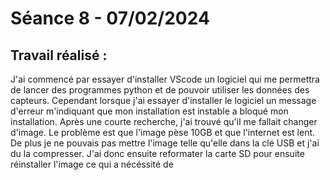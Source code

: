 # **Séance 8 - 07/02/2024**
## Travail réalisé :
J'ai commencé par essayer d'installer VScode un logiciel qui me permettra de lancer des programmes python et de pouvoir utiliser les données des capteurs.
Cependant lorsque j'ai essayer d'installer le logiciel un message d'erreur m'indiquant que mon installation est instable a bloqué mon installation.
Après une courte recherche, j'ai trouvé qu'il me fallait changer d'image.
Le problème est que l'image pèse 10GB et que l'internet est lent. De plus je ne pouvais pas mettre l'image telle qu'elle dans la clé USB et j'ai du la compresser.
J'ai donc ensuite reformater la carte SD pour ensuite réinstaller l'image ce qui a nécéssité de
